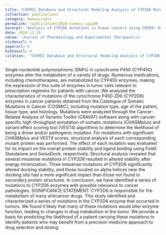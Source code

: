 ```yaml
---
title: "COSMIC Database and Structural Modeling Analysis of CYP2D6 Mutations in Human Cancers"
collection: publications
category: manuscripts
permalink: /publication/2024-cosmic-cyp2d6
excerpt: "Analysis of CYP2D6 mutations in human cancers using COSMIC database and structural modeling."
date: 2024-11-19
venue: 'Journal of Pharmacology and Experimental Therapeutics'
slidesurl: #
paperurl: #
bibtexurl: #
citation: '“COSMIC Database and Structural Modeling Analysis of CYP2D6 Mutations in Human Cancers(2024). Kuchinski K, King N, Driggers J, Lawson K, Vo M, Skrtic S, Slattery C, Lane R, Simone E, Mills S, Escorcia W, Wetzel H. Journal of Pharmacology and Experimental Therapeutics'
---
```

Single nucleotide polymorphisms (SNPs) in cytochrome P450 (CYP450) enzymes alter the metabolism of a variety of drugs. Numerous medications, including chemotherapies, are metabolized by CYP450 enzymes, making the expression of this suite of enzymes in tumor cells relevant to prescription regimens for patients with cancer. We analyzed the characteristics of mutations of the cytochrome P450 2D6 (CYP2D6) enzymes in cancer patients obtained from the Catalogue of Somatic Mutations in Cancer (COSMIC), including mutation type, age of the patient, tissue type, and histology. Mutations were analyzed through the Cancer-Related Analysis of Variants Toolkit (CRAVAT) software along with cancer-specific high-throughput annotation of somatic mutations (CHASMplus) and variant effect scoring tool (VEST4) algorithms to determine the likelihood of being a driver and/or pathogenic mutation. For mutations with significant CHASMplus and VEST4 scores, structural analysis of each corresponding mutant protein was performed. The effect of each mutation was evaluated for its impact on the overall protein stability and ligand binding using Foldit Standalone and SwissDock, respectively. Structural analysis revealed that several missense mutations in CYP2D6 resulted in altered stability after energy minimization. Three missense mutations of CYP2D6 significantly altered docking stability, and those located on alpha helices near the docking site had a more significant impact than those not found in secondary protein structures. In conclusion, we have identified a series of mutations to CYP2D6 enzymes with possible relevance to cancer pathologies. SIGNIFICANCE STATEMENT: CYP2D6 is responsible for the metabolism of many anticancer drugs. This study identified and characterized a series of mutations in the CYP2D6 enzyme that occurred in tumors. We found it likely that many of these mutations would alter enzyme function, leading to changes in drug metabolism in the tumor. We provide a basis for predicting the likelihood of a patient carrying these mutations to identify patients who may benefit from a precision medicine approach to drug selection and dosing.
